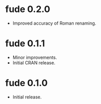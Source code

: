 # fude 0.2.0

* Improved accuracy of Roman renaming.

# fude 0.1.1

* Minor improvements.
* Initial CRAN release.

# fude 0.1.0

* Initial release.

